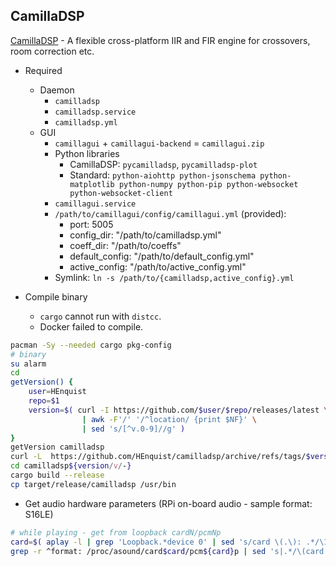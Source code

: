 CamillaDSP
---

[CamillaDSP](https://github.com/HEnquist/camilladsp) - A flexible cross-platform IIR and FIR engine for crossovers, room correction etc.

- Required
	- Daemon
		- `camilladsp`
		- `camilladsp.service`
		- `camilladsp.yml`
	- GUI
		- `camillagui` + `camillagui-backend` = `camillagui.zip`
		- Python libraries
			- CamillaDSP: `pycamilladsp`, `pycamilladsp-plot`
			- Standard: `python-aiohttp python-jsonschema python-matplotlib python-numpy python-pip python-websocket python-websocket-client`
		- `camillagui.service`
		- `/path/to/camillagui/config/camillagui.yml` (provided):
			- port: 5005
			- config_dir: "/path/to/camilladsp.yml"
			- coeff_dir: "/path/to/coeffs"
			- default_config: "/path/to/default_config.yml"
			- active_config: "/path/to/active_config.yml"
		- Symlink: `ln -s /path/to/{camilladsp,active_config}.yml`

- Compile binary
	- `cargo` cannot run with `distcc`.
	- Docker failed to compile.
```sh
pacman -Sy --needed cargo pkg-config
# binary
su alarm
cd
getVersion() {
	user=HEnquist
	repo=$1
	version=$( curl -I https://github.com/$user/$repo/releases/latest \
				| awk -F'/' '/^location/ {print $NF}' \
				| sed 's/[^v.0-9]//g' )
}
getVersion camilladsp
curl -L  https://github.com/HEnquist/camilladsp/archive/refs/tags/$version.tar.gz | bsdtar xf -
cd camilladsp${version/v/-}
cargo build --release
cp target/release/camilladsp /usr/bin
```

- Get audio hardware parameters (RPi on-board audio - sample format: S16LE)
```sh
# while playing - get from loopback cardN/pcmNp
card=$( aplay -l | grep 'Loopback.*device 0' | sed 's/card \(.\): .*/\1/' )
grep -r ^format: /proc/asound/card$card/pcm${card}p | sed 's|.*/\(card.\).*:\(format.*\)|\1 \2|'
```
